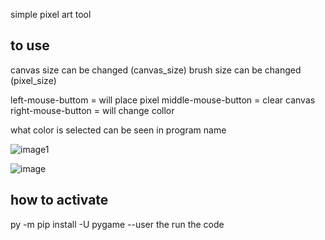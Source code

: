 simple pixel art tool

to use
-------------------
canvas size can be changed (canvas_size)
brush size can be changed (pixel_size)

left-mouse-buttom = will place pixel
middle-mouse-button = clear canvas
right-mouse-button = will change collor

what color is selected can be seen in program name

![image1](https://user-images.githubusercontent.com/100138484/216756234-2845a646-d571-4f3c-95f4-6d096bbcc4ea.png)

![image](https://user-images.githubusercontent.com/100138484/216756142-301a7d42-1b44-4431-9d5d-ed7536c77e93.png)

how to activate
-------------------------------------------------------
py -m pip install -U pygame --user
the run the code
